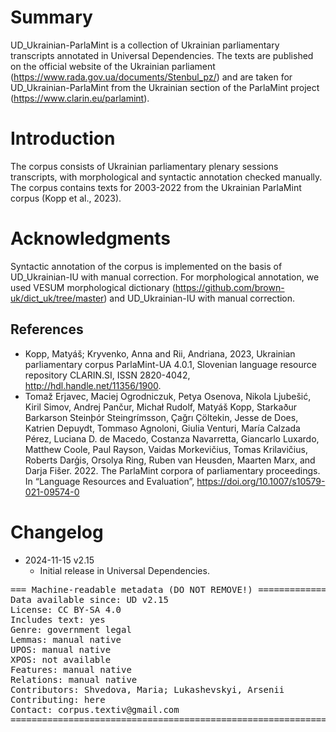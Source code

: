 # Summary

UD_Ukrainian-ParlaMint is a collection of Ukrainian parliamentary transcripts annotated in Universal Dependencies. The texts are published on the official website of the Ukrainian parliament (https://www.rada.gov.ua/documents/Stenbul_pz/) and are taken for UD_Ukrainian-ParlaMint from the Ukrainian section of the ParlaMint project (https://www.clarin.eu/parlamint).


# Introduction

The corpus consists of Ukrainian parliamentary plenary sessions transcripts, with morphological and syntactic annotation checked manually. The corpus contains texts for 2003-2022 from the Ukrainian ParlaMint corpus (Kopp et al., 2023). 

# Acknowledgments

Syntactic annotation of the corpus is implemented on the basis of UD_Ukrainian-IU with manual correction. For morphological annotation, we used VESUM morphological dictionary (https://github.com/brown-uk/dict_uk/tree/master) and UD_Ukrainian-IU with manual correction.

## References

* Kopp, Matyáš; Kryvenko, Anna and Rii, Andriana, 2023, Ukrainian parliamentary corpus ParlaMint-UA 4.0.1, Slovenian language resource repository CLARIN.SI, ISSN 2820-4042, http://hdl.handle.net/11356/1900.
* Tomaž Erjavec, Maciej Ogrodniczuk, Petya Osenova, Nikola Ljubešić, Kiril Simov, Andrej Pančur, Michał Rudolf, Matyáš Kopp, Starkaður Barkarson Steinþór Steingrímsson, Çağrı Çöltekin, Jesse de Does, Katrien Depuydt, Tommaso Agnoloni, Giulia Venturi, María Calzada Pérez, Luciana D. de Macedo, Costanza Navarretta, Giancarlo Luxardo, Matthew Coole, Paul Rayson, Vaidas Morkevičius, Tomas Krilavičius, Roberts Darģis, Orsolya Ring, Ruben van Heusden, Maarten Marx, and Darja Fišer. 2022. The ParlaMint corpora of parliamentary proceedings. In “Language Resources and Evaluation”, https://doi.org/10.1007/s10579-021-09574-0


# Changelog

* 2024-11-15 v2.15
  * Initial release in Universal Dependencies.


<pre>
=== Machine-readable metadata (DO NOT REMOVE!) ================================
Data available since: UD v2.15
License: CC BY-SA 4.0
Includes text: yes
Genre: government legal
Lemmas: manual native
UPOS: manual native
XPOS: not available
Features: manual native
Relations: manual native
Contributors: Shvedova, Maria; Lukashevskyi, Arsenii
Contributing: here
Contact: corpus.textiv@gmail.com
===============================================================================
</pre>
